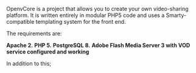 OpenvCore is a project that allows you to create your own video-sharing platform. It is written entirely in modular PHP5 code and uses a Smarty-compatible templating system for the front end.

The requirements are:

**Apache 2.**
**PHP 5.**
**PostgreSQL 8.**
**Adobe Flash Media Server 3 with VOD service configured and working**

In addition to this;

